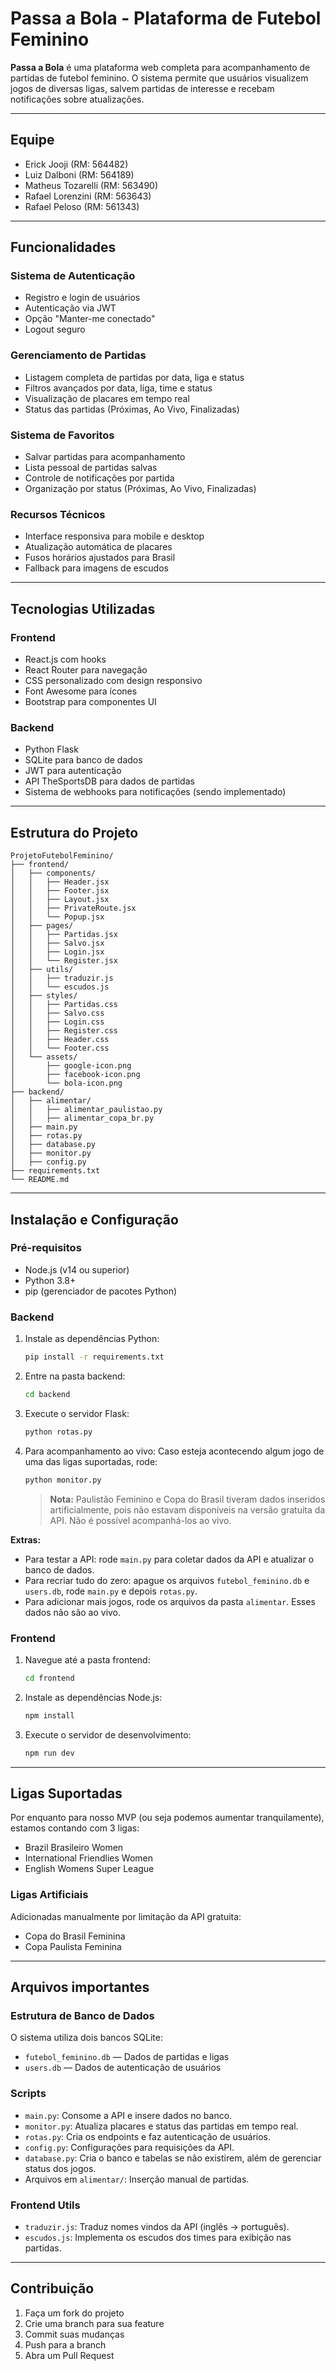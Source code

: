 # Passa a Bola - Plataforma de Futebol Feminino

**Passa a Bola** é uma plataforma web completa para acompanhamento de partidas de futebol feminino. O sistema permite que usuários visualizem jogos de diversas ligas, salvem partidas de interesse e recebam notificações sobre atualizações.

---

## Equipe

- Erick Jooji (RM: 564482)
- Luiz Dalboni (RM: 564189)
- Matheus Tozarelli (RM: 563490)
- Rafael Lorenzini (RM: 563643)
- Rafael Peloso (RM: 561343)

---

## Funcionalidades

### Sistema de Autenticação
- Registro e login de usuários
- Autenticação via JWT
- Opção "Manter-me conectado"
- Logout seguro

### Gerenciamento de Partidas
- Listagem completa de partidas por data, liga e status
- Filtros avançados por data, liga, time e status
- Visualização de placares em tempo real
- Status das partidas (Próximas, Ao Vivo, Finalizadas)

### Sistema de Favoritos
- Salvar partidas para acompanhamento
- Lista pessoal de partidas salvas
- Controle de notificações por partida
- Organização por status (Próximas, Ao Vivo, Finalizadas)

### Recursos Técnicos
- Interface responsiva para mobile e desktop
- Atualização automática de placares
- Fusos horários ajustados para Brasil
- Fallback para imagens de escudos

---

## Tecnologias Utilizadas

### Frontend
- React.js com hooks
- React Router para navegação
- CSS personalizado com design responsivo
- Font Awesome para ícones
- Bootstrap para componentes UI

### Backend
- Python Flask
- SQLite para banco de dados
- JWT para autenticação
- API TheSportsDB para dados de partidas
- Sistema de webhooks para notificações (sendo implementado)

---

## Estrutura do Projeto

```
ProjetoFutebolFeminino/
├── frontend/
│   ├── components/
│   │   ├── Header.jsx
│   │   ├── Footer.jsx
│   │   ├── Layout.jsx
│   │   ├── PrivateRoute.jsx
│   │   └── Popup.jsx
│   ├── pages/
│   │   ├── Partidas.jsx
│   │   ├── Salvo.jsx
│   │   ├── Login.jsx
│   │   └── Register.jsx
│   ├── utils/
│   │   ├── traduzir.js
│   │   └── escudos.js
│   ├── styles/
│   │   ├── Partidas.css
│   │   ├── Salvo.css
│   │   ├── Login.css
│   │   ├── Register.css
│   │   ├── Header.css
│   │   └── Footer.css
│   └── assets/
│       ├── google-icon.png
│       ├── facebook-icon.png
│       └── bola-icon.png
├── backend/
│   ├── alimentar/
│   │   ├── alimentar_paulistao.py
│   │   ├── alimentar_copa_br.py
│   ├── main.py
│   ├── rotas.py
│   ├── database.py
│   ├── monitor.py
│   ├── config.py
├── requirements.txt
└── README.md
```

---

## Instalação e Configuração

### Pré-requisitos
- Node.js (v14 ou superior)
- Python 3.8+
- pip (gerenciador de pacotes Python)

### Backend

1. Instale as dependências Python:
   ```bash
   pip install -r requirements.txt
   ```
2. Entre na pasta backend:
   ```bash
   cd backend
   ```
3. Execute o servidor Flask:
   ```bash
   python rotas.py
   ```
4. Para acompanhamento ao vivo:
   Caso esteja acontecendo algum jogo de uma das ligas suportadas, rode:
   ```bash
   python monitor.py
   ```
   > **Nota:** Paulistão Feminino e Copa do Brasil tiveram dados inseridos artificialmente, pois não estavam disponíveis na versão gratuita da API. Não é possível acompanhá-los ao vivo.

**Extras:**
- Para testar a API: rode `main.py` para coletar dados da API e atualizar o banco de dados.
- Para recriar tudo do zero: apague os arquivos `futebol_feminino.db` e `users.db`, rode `main.py` e depois `rotas.py`.
- Para adicionar mais jogos, rode os arquivos da pasta `alimentar`. Esses dados não são ao vivo.

### Frontend

1. Navegue até a pasta frontend:
   ```bash
   cd frontend
   ```
2. Instale as dependências Node.js:
   ```bash
   npm install
   ```
3. Execute o servidor de desenvolvimento:
   ```bash
   npm run dev
   ```

---

## Ligas Suportadas

Por enquanto para nosso MVP (ou seja podemos aumentar tranquilamente), estamos contando com 3 ligas:

- Brazil Brasileiro Women
- International Friendlies Women
- English Womens Super League

### Ligas Artificiais 
Adicionadas manualmente por limitação da API gratuita:
- Copa do Brasil Feminina
- Copa Paulista Feminina

---

## Arquivos importantes

### Estrutura de Banco de Dados

O sistema utiliza dois bancos SQLite:
- `futebol_feminino.db` — Dados de partidas e ligas
- `users.db` — Dados de autenticação de usuários

### Scripts

- `main.py`: Consome a API e insere dados no banco.
- `monitor.py`: Atualiza placares e status das partidas em tempo real.
- `rotas.py`: Cria os endpoints e faz autenticação de usuários.
- `config.py`: Configurações para requisições da API.
- `database.py`: Cria o banco e tabelas se não existirem, além de gerenciar status dos jogos.
- Arquivos em `alimentar/`: Inserção manual de partidas.

### Frontend Utils

- `traduzir.js`: Traduz nomes vindos da API (inglês → português).
- `escudos.js`: Implementa os escudos dos times para exibição nas partidas.

---

## Contribuição

1. Faça um fork do projeto
2. Crie uma branch para sua feature
3. Commit suas mudanças
4. Push para a branch
5. Abra um Pull Request
